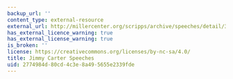 ```yaml
---
backup_url: ''
content_type: external-resource
external_url: http://millercenter.org/scripps/archive/speeches/detail/3402
has_external_licence_warning: true
has_external_license_warning: true
is_broken: ''
license: https://creativecommons.org/licenses/by-nc-sa/4.0/
title: Jimmy Carter Speeches
uid: 2774984d-80cd-4c3e-8a49-5655e2339fde
---
```

